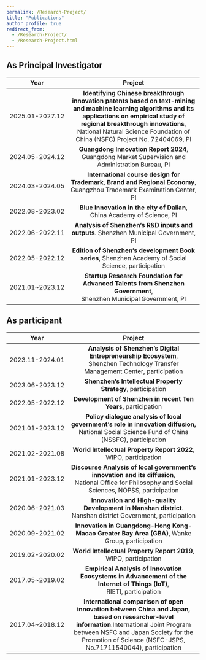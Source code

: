```yaml
---
permalink: /Research-Project/
title: "Publications"
author_profile: true
redirect_from: 
  - /Research-Project/
  - /Research-Project.html
---
```


## As Principal Investigator

|      Year       |                           Project                            |
| :-------------: | :----------------------------------------------------------: |
| 2025.01-2027.12 | **Identifying Chinese breakthrough innovation patents based on  text-mining and machine learning algorithms and its applications on empirical  study of regional breakthrough innovations**, National  Natural Science Foundation of China (NSFC) Project No. 72404069, PI |
| 2024.05-2024.12 | **Guangdong Innovation Report 2024**, Guangdong Market Supervision and Administration Bureau, PI |
| 2024.03-2024.05 | **International course design for Trademark, Brand and Regional Economy**, <br>Guangzhou Trademark Examination Center, PI |
| 2022.08-2023.02 | **Blue Innovation in the city of Dalian**, China Academy of Science, PI |
| 2022.06-2022.11 | **Analysis of Shenzhen’s R&D inputs and  outputs**. Shenzhen Municipal Government, PI |
| 2022.05-2022.12 | **Edition of  Shenzhen’s development Book series**, Shenzhen Academy of Social Science, participation |
| 2021.01~2023.12 | **Startup  Research Foundation for Advanced Talents from Shenzhen Government**, <br>Shenzhen Municipal Government, PI |



## As participant

|      Year       |                           Project                            |
| :-------------: | :----------------------------------------------------------: |
| 2023.11-2024.01 | **Analysis  of Shenzhen’s Digital Entrepreneurship Ecosystem**, <br>Shenzhen Technology Transfer Management Center, participation |
| 2023.06-2023.12 | **Shenzhen’s  Intellectual Property Strategy**, participation |
| 2022.05-2022.12 | **Development  of Shenzhen in recent Ten Years,** participation |
| 2021.01-2023.12 | **Policy  dialogue analysis of local government’s role in innovation diffusion,** <br>National Social Science Fund of China (NSSFC), participation |
| 2021.02-2021.08 | **World  Intellectual Property Report 2022**, WIPO, participation |
| 2021.01-2023.12 | **Discourse Analysis of local government’s  innovation and its diffusion**, <br> National Office  for Philosophy and Social Sciences, NOPSS, participation |
| 2020.06-2021.03 | **Innovation  and High-quality Development in Nanshan district**. <br>Nanshan district Government, participation |
| 2020.09-2021.02 | **Innovation  in Guangdong-Hong Kong-Macao Greater Bay Area (GBA)**, Wanke Group, participation |
| 2019.02-2020.02 | **World  Intellectual Property Report 2019**, WIPO, participation |
| 2017.05~2019.02 | **Empirical Analysis of Innovation Ecosystems in Advancement of the  Internet of Things (IoT)**,  <br>RIETI, participation |
| 2017.04~2018.12 | **International comparison  of open innovation between China and Japan, based on researcher-level  information**.International Joint Program between NSFC and Japan Society for the  Promotion of Science (NSFC-JSPS,  No.71711540044), participation |
